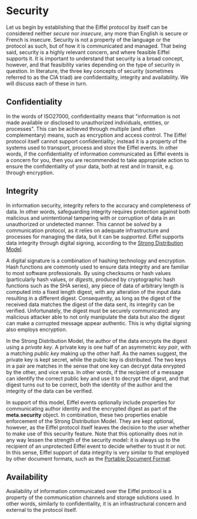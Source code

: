 # Security
Let us begin by establishing that the Eiffel protocol by itself can be considered neither _secure_ nor _insecure_, any more than English is secure or French is insecure. Security is not a property of the language or the protocol as such, but of how it is communicated and managed. That being said, security is a highly relevant concern, and where feasible Eiffel supports it. It is important to understand that security is a broad concept, however, and that feasibility varies depending on the type of security in question. In literature, the three key concepts of security (sometimes referred to as the CIA triad) are confidentiality, integrity and availability. We will discuss each of these in turn.

## Confidentiality
In the words of ISO27000, confidentiality means that "information is not made available or disclosed to unauthorized individuals, entities, or processes". This can be achieved through multiple (and often complementary) means, such as encryption and access control. The Eiffel protocol itself cannot support confidentiality; instead it is a property of the systems used to transport, process and store the Eiffel events. In other words, if the confidentiality of information communicated as Eiffel events is a concern for you, then you are recommended to take appropriate action to ensure the confidentiality of your data, both at rest and in transit, e.g. through encryption.

## Integrity
In information security, integrity refers to the accuracy and completeness of data. In other words, safeguarding integrity requires protection against both malicious and unintentional tampering with or corruption of data in an unauthorized or undetected manner. This cannot be _solved_ by a communication protocol, as it relies on adequate infrastructure and processes for managing the data, but it can be _supported_. Eiffel supports data integrity through digital signing, according to the [Strong Distribution Model](http://www.cryptnet.net/fdp/crypto/strong_distro.html).

A digital signature is a combination of hashing technology and encryption. Hash functions are commonly used to ensure data integrity and are familiar to most software professionals. By using checksums or hash values (particularly hash values, or _digests_, produced by cryptographic hash functions such as the SHA series), any piece of data of arbitrary length is computed into a fixed length digest, with any alteration of the input data resulting in a different digest. Consequently, as long as the digest of the received data matches the digest of the data sent, its integrity can be verified. Unfortunately, the digest must be securely communicated: any malicious attacker able to not only manipulate the data but also the digest can make a corrupted message appear authentic. This is why digital signing also employs encryption.

In the Strong Distribution Model, the author of the data encrypts the digest using a _private key_. A private key is one half of an asymmetric _key pair_, with a matching _public key_ making up the other half. As the names suggest, the private key is kept secret, while the public key is distributed. The two keys in a pair are matches in the sense that one key can decrypt data enrypted by the other, and vice versa. In other words, if the recipient of a message can identify the correct public key and use it to decrypt the digest, and that digest turns out to be correct, both the identity of the author and the integrity of the data can be verified.

In support of this model, Eiffel events optionally include properties for communicating author identity and the encrypted digest as part of the __meta.security__ object. In combination, these two properties enable enforcement of the Strong Distribution Model. They are kept optional, however, as the Eiffel protocol itself leaves the decision to the user whether to make use of this security feature. Note that this optionality does not in any way lessen the strength of the security model: it is always up to the recipient of an unprotected Eiffel event to decide whether to trust it or not. In this sense, Eiffel support of data integrity is very similar to that employed by other document formats, such as the [Portable Document Format](http://www.adobe.com/devnet/pdf/pdf_reference.html).

## Availability
Availability of information communicated over the Eiffel protocol is a property of the communication channels and storage solutions used. In other words, similarly to confidentiality, it is an infrastructural concern and external to the protocol itself.